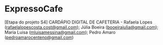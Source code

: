 # ExpressoCafe
[Etapa do projeto S4] CARDÁPIO DIGITAL DE CAFETERIA - Rafaela Lopes (rafaelalopescosta.cost@gmail.com); Júlia Boeira (booeirajulia@gmail.com); Maria Luisa (mluisamessina@gmail.com); Pedro Amaro (pedroamarocenteno@gmail.com)
